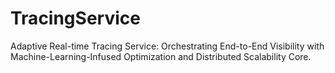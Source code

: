 # TracingService
Adaptive Real-time Tracing Service: Orchestrating End-to-End Visibility with Machine-Learning-Infused Optimization and Distributed Scalability Core.
